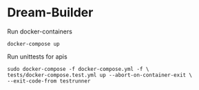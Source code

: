 # Dream-Builder

Run docker-containers
```
docker-compose up
```

Run unittests for apis
```
sudo docker-compose -f docker-compose.yml -f \
tests/docker-compose.test.yml up --abort-on-container-exit \
--exit-code-from testrunner 
```